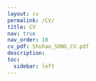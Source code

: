 ```yaml
---
layout: cv
permalink: /CV/
title: CV
nav: true
nav_order: 10
cv_pdf: Shuhao_SONG_CV.pdf
description: 
toc:
  sidebar: left
---
```

